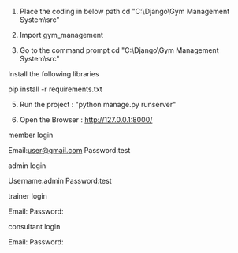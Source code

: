 1. Place the coding in below path cd "C:\Django\Gym Management System\src"

2. Import gym_management

4. Go to the command prompt cd "C:\Django\Gym Management System\src"

Install the following libraries

pip install -r requirements.txt

5. Run the project : "python manage.py runserver"

6. Open the Browser : http://127.0.0.1:8000/



member login

Email:user@gmail.com
Password:test

admin login

Username:admin
Password:test

trainer login

Email:
Password:

consultant login

Email:
Password:
